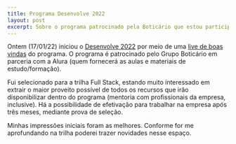 ```yaml
---
title: Programa Desenvolve 2022
layout: post
excerpt: Sobre o programa patrocinado pela Boticário que estou participando
---
```


Ontem (17/01/22) iniciou o [Desenvolve 2022](https://desenvolve.grupoboticario.com.br/) por meio de uma [live de boas vindas](https://youtu.be/OSnvhCrHbf4) do programa. O programa é patrocinado pelo Grupo Boticário em parceria com a Alura (quem fornecerá as aulas e materiais de estudo/formação).

Fui selecionado para a trilha Full Stack, estando muito interessado em extrair o maior proveito possível de todos os recursos que irão disponibilizar dentro do programa (mentoria com profissionais da empresa, inclusive). Há a possibilidade de efetivação para trabalhar na empresa após três meses, mediante prova de seleção.

Minhas impressões iniciais foram as melhores. Conforme for me aprofundando na trilha poderei trazer novidades nesse espaço.
